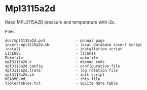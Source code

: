 Mpl3115a2d
==========

Read MPL3115A2D pressure and temperature with i2c.

Files

```textile
doc/mpl3115a2d.pod              - manual page
insert-mpl3115a2d.sh            - local database insert script
install                         - installation script
LICENSE                         - license
Makefile                        - makefile
mpl3115a2d.c                    - daemon code
mpl3115a2d_config               - configuration file
mpl3115a2d.lrota                - log rotation file
mpl3115a2d.sh                   - init script
README.md                       - this file
table/tables.txt                - SQLite data table
```

